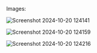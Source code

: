 Images:

![Screenshot 2024-10-20 124141](https://github.com/user-attachments/assets/6019f921-33e1-4a0d-bea2-f47fc346dea0)

![Screenshot 2024-10-20 124159](https://github.com/user-attachments/assets/c740ce34-da31-40f3-9809-65c36238e71a)

![Screenshot 2024-10-20 124216](https://github.com/user-attachments/assets/bbf65fbd-39d6-4643-9641-19f0e278dc8a)
